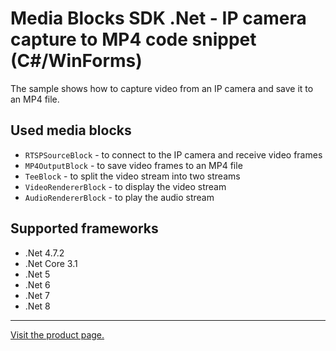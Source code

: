 ﻿# Media Blocks SDK .Net - IP camera capture to MP4 code snippet (C#/WinForms)

The sample shows how to capture video from an IP camera and save it to an MP4 file.

## Used media blocks

* `RTSPSourceBlock` - to connect to the IP camera and receive video frames
* `MP4OutputBlock` - to save video frames to an MP4 file
* `TeeBlock` - to split the video stream into two streams
* `VideoRendererBlock` - to display the video stream
* `AudioRendererBlock` - to play the audio stream

## Supported frameworks

* .Net 4.7.2
* .Net Core 3.1
* .Net 5
* .Net 6
* .Net 7
* .Net 8

---

[Visit the product page.](https://www.visioforge.com/video-capture-sdk-net)
